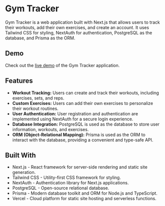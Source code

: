 # Gym Tracker

Gym Tracker is a web application built with Next.js that allows users to track their workouts, add their own exercises, and create an account. It uses Tailwind CSS for styling, NextAuth for authentication, PostgreSQL as the database, and Prisma as the ORM.

## Demo

Check out the [live demo](https://gym-tracker-nextjs.vercel.app/) of the Gym Tracker application.

## Features

- **Workout Tracking:** Users can create and track their workouts, including exercises, sets, and reps.
- **Custom Exercises:** Users can add their own exercises to personalize their workout routines.
- **User Authentication:** User registration and authentication are implemented using NextAuth for a secure login experience.
- **Database Integration:** PostgreSQL is used as the database to store user information, workouts, and exercises.
- **ORM (Object-Relational Mapping):** Prisma is used as the ORM to interact with the database, providing a convenient and type-safe API.

## Built With

- Next.js - React framework for server-side rendering and static site generation.
- Tailwind CSS - Utility-first CSS framework for styling.
- NextAuth - Authentication library for Next.js applications.
- PostgreSQL - Open-source relational database.
- Prisma - Modern database toolkit and ORM for Node.js and TypeScript.
- Vercel - Cloud platform for static site hosting and serverless functions.
